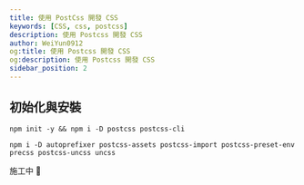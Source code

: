 ```yaml
---
title: 使用 PostCss 開發 CSS
keywords: [CSS, css, postcss]
description: 使用 Postcss 開發 CSS
author: WeiYun0912
og:title: 使用 Postcss 開發 CSS
og:description: 使用 Postcss 開發 CSS
sidebar_position: 2
---
```


## 初始化與安裝

```
npm init -y && npm i -D postcss postcss-cli
```

```
npm i -D autoprefixer postcss-assets postcss-import postcss-preset-env precss postcss-uncss uncss
```

施工中 🚧
